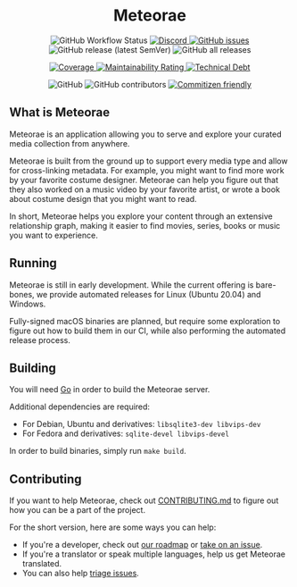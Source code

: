 <h1 align="center">Meteorae</h1>

<p align="center">
    <img alt="GitHub Workflow Status" src="https://img.shields.io/github/workflow/status/meteorae/server/main">
    <a href="">
        <img alt="Discord" src="https://img.shields.io/discord/935381762362712084">
    </a>
    <a href="https://github.com/meteorae/server/issues">
        <img alt="GitHub issues" src="https://img.shields.io/github/issues/meteorae/server">
    </a>
    <img alt="GitHub release (latest SemVer)" src="https://img.shields.io/github/v/release/meteorae/server">
    <img alt="GitHub all releases" src="https://img.shields.io/github/downloads/meteorae/server/total">
</p>
<p align="center">
    <a href="https://sonarcloud.io/summary/new_code?id=meteorae_server">
        <img alt="Coverage" src="https://sonarcloud.io/api/project_badges/measure?project=meteorae_server&metric=coverage">
    </a>
    <a href="https://sonarcloud.io/summary/new_code?id=meteorae_server">
        <img alt="Maintainability Rating" src="https://sonarcloud.io/api/project_badges/measure?project=meteorae_server&metric=sqale_rating">
    </a>
    <a href="https://sonarcloud.io/summary/new_code?id=meteorae_server">
        <img alt="Technical Debt" src="https://sonarcloud.io/api/project_badges/measure?project=meteorae_server&metric=sqale_index">
    </a>
</p>
<p align="center">
    <img alt="GitHub" src="https://img.shields.io/github/license/meteorae/server">
    <img alt="GitHub contributors" src="https://img.shields.io/github/contributors-anon/meteorae/server">
    <a href="http://commitizen.github.io/cz-cli">
        <img alt="Commitizen friendly" src="https://img.shields.io/badge/commitizen-friendly-brightgreen.svg">
    </a>
</p>

## What is Meteorae

Meteorae is an application allowing you to serve and explore your curated media collection from anywhere.

Meteorae is built from the ground up to support every media type and allow for cross-linking metadata. For example, you might want to find more work by your favorite costume designer. Meteorae can help you figure out that they also worked on a music video by your favorite artist, or wrote a book about costume design that you might want to read.

In short, Meteorae helps you explore your content through an extensive relationship graph, making it easier to find movies, series, books or music you want to experience.

## Running

Meteorae is still in early development. While the current offering is bare-bones, we provide automated releases for Linux (Ubuntu 20.04) and Windows.

Fully-signed macOS binaries are planned, but require some exploration to figure out how to build them in our CI, while also performing the automated release process.

## Building

You will need [Go](https://go.dev/doc/install) in order to build the Meteorae server.

Additional dependencies are required:

- For Debian, Ubuntu and derivatives: `libsqlite3-dev libvips-dev`
- For Fedora and derivatives: `sqlite-devel libvips-devel`

In order to build binaries, simply run `make build`.

## Contributing

If you want to help Meteorae, check out [CONTRIBUTING.md](https://github.com/meteorae/server/blob/master/CONTRIBUTING.md) to figure out how you can be a part of the project.

For the short version, here are some ways you can help:

- If you're a developer, check out [our roadmap](https://github.com/meteorae/server/blob/master/README.md) or [take on an issue](https://github.com/meteorae/server/labels/good%20first%20issue).
- If you're a translator or speak multiple languages, help us get Meteorae translated.
- You can also help [triage issues](https://github.com/meteorae/server/issues).
